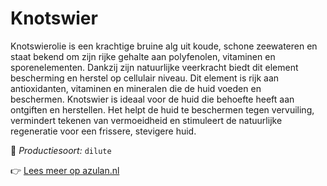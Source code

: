 # Knotswier

Knotswierolie is een krachtige bruine alg uit koude, schone zeewateren en staat bekend om zijn rijke gehalte aan polyfenolen, vitaminen en sporenelementen. Dankzij zijn natuurlijke veerkracht biedt dit element bescherming en herstel op cellulair niveau. Dit element is rijk aan antioxidanten, vitaminen en mineralen die de huid voeden en beschermen.&nbsp;Knotswier is ideaal voor de huid die behoefte heeft aan ontgiften en herstellen. Het helpt de huid te beschermen tegen vervuiling, vermindert tekenen van vermoeidheid en stimuleert de natuurlijke regeneratie voor een frissere, stevigere huid.

🔧 *Productiesoort:* `dilute`

👉 [Lees meer op azulan.nl](https://azulan.nl/atlas/knotswier)